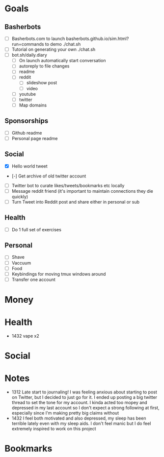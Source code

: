 # Goals
## Basherbots
- [ ] Basherbots.com to launch basherbots.github.io/sim.html?run=commands to demo ./chat.sh
- [ ] Tutorial on generating your own ./chat.sh
- [ ] bot.sh/daily.diary
  - [ ] On launch automatically start conversation
  - [ ] autoreply to file changes
  - [ ] readme
  - [ ] reddit
    - [ ] slideshow post
    - [ ] video
  - [ ] youtube
  - [ ] twitter
  - [ ] Map domains
## Sponsorships
- [ ] Github readme
- [ ] Personal page readme
## Social
- [x] Hello world tweet
- [-] Get archive of old twitter account
- [ ] Twitter bot to curate likes/tweets/bookmarks etc locally
- [ ] Message reddit friend (it's important to maintain connections they die quickly) 
- [ ] Turn Tweet into Reddit post and share either in personal or sub
## Health
- [ ] Do 1 full set of exercises
## Personal
- [ ] Shave
- [ ] Vaccuum
- [ ] Food
- [ ] Keybindings for moving tmux windows around
- [ ] Transfer one account

# Money


# Health
- 1432 vape x2


# Social


# Notes
- 1312 Late start to journaling! I was feeling anxious about starting to post on Twitter, but I decided to just go for it. I ended up posting a big twitter thread to set the tone for my account. I kinda acted too mopey and depressed in my last account so I don't expect a strong following at first, especially since I'm making pretty big claims without
- 1432 I feel both motivated and also depressed, my sleep has been terrible lately even with my sleep aids. I don't feel manic but I do feel extremely inspired to work on this project

# Bookmarks
